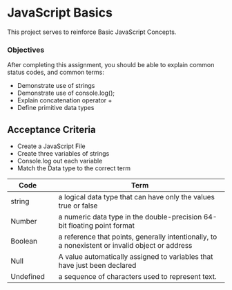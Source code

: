 # JavaScript Basics

This project serves to reinforce Basic JavaScript Concepts.

### Objectives

After completing this assignment, you should be able to explain common status codes, and common terms:

- Demonstrate use of strings
- Demonstrate use of console.log();
- Explain concatenation operator +
- Define primitive data types

## Acceptance Criteria

- Create a JavaScript File
- Create three variables of strings
- Console.log out each variable
- Match the Data type to the correct term

| Code |   | Term           
| ------|---|------|
|  string        |   | a logical data type that can have only the values true or false
| Number   |   | a numeric data type in the double-precision 64-bit floating point format
| Boolean   |   |  a reference that points, generally intentionally, to a nonexistent or invalid object or address
| Null   |   | A value automatically assigned to variables that have just been declared 
| Undefined   |   | a sequence of characters used to represent text.

